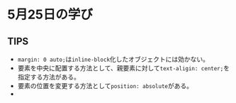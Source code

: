 # 5月25日の学び

## TIPS
- `margin: 0 auto;`は`inline-block`化したオブジェクトには効かない。
- 要素を中央に配置する方法として、親要素に対して`text-aligin: center;`を指定する方法がある。
- 要素の位置を変更する方法として`position: absolute`がある。
-
